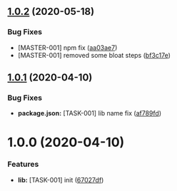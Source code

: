 ## [1.0.2](https://github.com/bi-zone/cz-conventional-changelog-bizone/compare/v1.0.1...v1.0.2) (2020-05-18)


### Bug Fixes

* [MASTER-001] npm fix ([aa03ae7](https://github.com/bi-zone/cz-conventional-changelog-bizone/commit/aa03ae7f83dd318fca39dfe3bb2d4879d9e44594))
* [MASTER-001] removed some bloat steps ([bf3c17e](https://github.com/bi-zone/cz-conventional-changelog-bizone/commit/bf3c17e1d1da179009aaec761d48e6f57314cc0d))

## [1.0.1](https://github.com/bi-zone/cz-conventional-changelog-bizone/compare/v1.0.0...v1.0.1) (2020-04-10)


### Bug Fixes

* **package.json:** [TASK-001] lib name fix ([af789fd](https://github.com/bi-zone/cz-conventional-changelog-bizone/commit/af789fd071250812c104619b030bf17c7e48c490))

# 1.0.0 (2020-04-10)


### Features

* **lib:** [TASK-001] init ([67027df](https://github.com/bi-zone/cz-conventional-changelog-bizone/commit/67027df8c9c166e5ab6860e0762f21464ef190f6))
